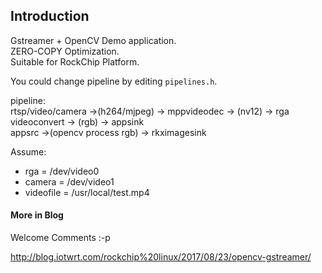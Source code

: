 ## Introduction

Gstreamer + OpenCV Demo application.  
ZERO-COPY Optimization.  
Suitable for RockChip Platform.

You could change pipeline by editing `pipelines.h`.

pipeline:  
rtsp/video/camera ->(h264/mjpeg) -> mppvideodec -> (nv12) -> rga videoconvert -> (rgb) -> appsink  
appsrc ->(opencv process rgb) -> rkximagesink  

Assume:  
* rga = /dev/video0
* camera = /dev/video1
* videofile = /usr/local/test.mp4

#### More in Blog

Welcome Comments :-p

http://blog.iotwrt.com/rockchip%20linux/2017/08/23/opencv-gstreamer/
